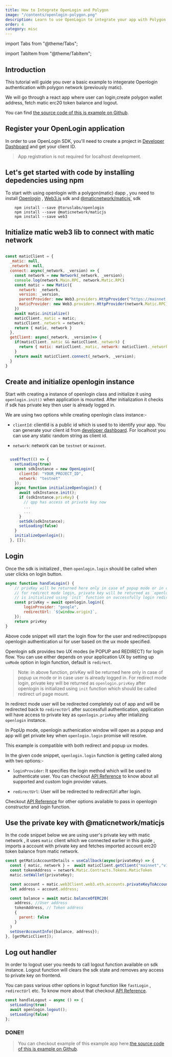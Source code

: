 ```yaml
---
title: How to Integrate OpenLogin and Polygon
image: "/contents/openlogin-polygon.png"
description: Learn to use OpenLogin to integrate your app with Polygon Network
order: 4
category: misc
---
```


import Tabs from "@theme/Tabs";

import TabItem from "@theme/TabItem";

## Introduction

This tutorial will guide you over a basic example to integerate Openlogin authentication with polygon network (previously matic).

We will go through a react app where user can login,create polygon wallet address, fetch matic erc20 token balance and logout.


You can find [the source code of this is example on Github](https://github.com/torusresearch/openlogin-polygon-example).


## Register your OpenLogin application

In order to use OpenLogin SDK, you'll need to create a project in
[Developer Dashboard](https://dashboard.web3auth.io) and get your client ID.

> App registration is not required for localhost development.


## Let's get started with code by installing depedencies using npm

To start with using openlogin with a polygon(matic) dapp , you need to install [Openlogin](https://www.npmjs.com/package/@toruslabs/openlogin) , [Web3.js](https://www.npmjs.com/package/web3) sdk and [@maticnetwork/maticjs`](https://www.npmjs.com/package/@maticnetwork/maticjs) sdk


```shell
    npm install --save @toruslabs/openlogin
    npm install --save @maticnetwork/maticjs
    npm install --save web3
```

## Initialize matic web3 lib to connect with matic network

```js

const maticClient = {
  _matic: null,
  _network: null,
  connect: async(_network, _version) => {
    const network = new Network(_network, _version);
    console.log(network.Main.RPC, network.Matic.RPC)
    const matic = new Matic({
      network: _network,
      version: _version,
      parentProvider: new Web3.providers.HttpProvider("https://mainnet.infura.io/v3/73d0b3b9a4b2499da81c71a2b2a473a9"),
      maticProvider: new Web3.providers.HttpProvider(network.Matic.RPC)
    })
    await matic.initialize()
    maticClient._matic = matic;
    maticClient._network = network;
    return { matic, network }
  },
  getClient: async(_network, _version)=> {
    if(maticClient._matic && maticClient._network) {
      return { matic: maticClient._matic, network: maticClient._network}
    }
    return await maticClient.connect(_network, _version);
  }
}
```

## Create and initialize openlogin instance

Start with creating a instance of openlogin class and initialize it using `openlogin.init()` when application is mounted. After initialization it checks if sdk has private key then user is already logged in.

We are using two options while creating openlogin class instance:-

- `clientId`: clientId is a public id which is used to to identify your app. You can generate your client id from [developer dashboard](http://dashboard.web3auth.io/). For localhost you can use any static random string as client id.

- `network`: network can be `testnet` or `mainnet`.

```js

  useEffect(() => {
    setLoading(true)
    const sdkInstance = new OpenLogin({
      clientId: "YOUR_PROJECT_ID",
      network: "testnet"
    });
    async function initializeOpenlogin() {
      await sdkInstance.init();
      if (sdkInstance.privKey) {
        // qpp has access ot private key now
        ...
        ...
      }
      setSdk(sdkInstance);
      setLoading(false)
    }
    initializeOpenlogin();
  }, []);

```


## Login

Once the sdk is initialized , then `openlogin.login` should be called when user
clicks on login button.

```js
async function handleLogin() {
    // privKey will be returned here only in case of popup mode or in case user is already logged in.
    // for redirect mode login, private key will be returned as `openlogin.privKey` after openlogin
    // is initialized using `init` function on successfully login redirect.
    const privKey = await openlogin.login({
        loginProvider: "google",
        redirectUrl: `${window.origin}`,
    });
    return privKey
}
```

Above code snippet will start the login flow for the user and redirect/popups openlogin authentication ui
for user based on the ux mode specified.

Openlogin sdk provides two UX modes (ie POPUP and REDIRECT) for login flow. You can use either depends on your
application UX by setting up `uxMode` option in login function, default is
`redirect`.

> Note: in above function, privKey will be returned here only in case of popup ux mode or in case user is already logged in. For redirect mode login, private key will be returned as `openlogin.privKey` after openlogin is initialized using `init` function which should be  called redirect url page mount.


In redirect mode user will be redirected completely out of app and will be redirected back to `redirectUrl` after successfull authentication, application will have access to private key as `openlogin.privKey` after intializing `openlogin` instance.


In PopUp mode, openlogin authenication window will open as a popup and app will get private key when  `openlogin.login` promise will resolve.

This example is compatible with both redirect and popup ux modes.

In the given code snippet, `openlogin.login` function is getting called along with two options:-
- `loginProvider`: It specifies the login method which will be used to authenticate user. You can checkout [API Reference](/open-login/api-reference/usage) to know about all supported and custom login provider values.

- `redirectUrl`: User will be redirected to redirectUrl after login.

Checkout [API Reference](/open-login/api-reference/usage) for other options available to pass in openlogin constructor and login function.


## Use the private key with @maticnetwork/maticjs


In the code snippet below  we are using user's private key with matic network , it uses `matic` client which we connected earlier in this guide , imports a account with private key and fetches imported account erc20 token balance from matic network.


```js
const getMaticAccountDetails = useCallback(async(privateKey) => {
  const { matic, network } =  await maticClient.getClient("mainnet","v1");
  const tokenAddress = network.Matic.Contracts.Tokens.MaticToken
  matic.setWallet(privateKey);

  const account = matic.web3Client.web3.eth.accounts.privateKeyToAccount(privateKey);
  let address = account.address;

  const balance = await matic.balanceOfERC20(
    address, //User address
    tokenAddress, // Token address
    {
      parent: false
    }
  )
  setUserAccountInfo({balance, address});
}, [getMaticClient]);
```


## Log out handler

In order to logout user you needs to call logout function available on sdk instance. Logout function will clears the sdk state and removes any access to private key on frontend.

 You can pass various other options in logout function like `fastLogin` , `redirectUrl` etc. To know more about that checkout [API Reference](/open-login/api-reference/usage).

```js
const handleLogout = async () => {
  setLoading(true)
  await openlogin.logout();
  setLoading(false)
};
```

### DONE!!
> You can checkout example of this example app here.[the source code of this is example on Github](https://github.com/torusresearch/openlogin-polygon-example).
